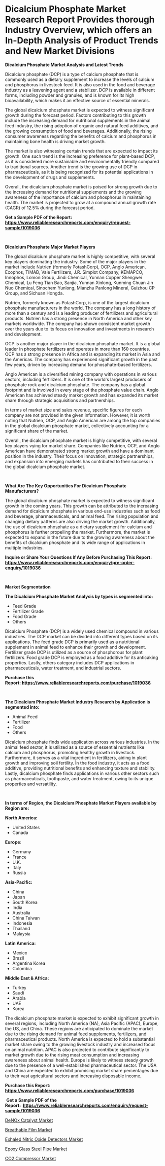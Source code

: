 <p><h1>Dicalcium Phosphate Market Research Report Provides thorough Industry Overview, which offers an In-Depth Analysis of Product Trends and New Market Divisions</h1></p><p><strong>Dicalcium Phosphate Market Analysis and Latest Trends</strong></p>
<p><p>Dicalcium phosphate (DCP) is a type of calcium phosphate that is commonly used as a dietary supplement to increase the levels of calcium and phosphorus in livestock feed. It is also used in the food and beverage industry as a leavening agent and a stabilizer. DCP is available in different forms, including powder and granules, and is known for its high bioavailability, which makes it an effective source of essential minerals.</p><p>The global dicalcium phosphate market is expected to witness significant growth during the forecast period. Factors contributing to this growth include the increasing demand for nutritional supplements in the animal feed industry, the rising adoption of organic and natural feed additives, and the growing consumption of food and beverages. Additionally, the rising consumer awareness regarding the benefits of calcium and phosphorus in maintaining bone health is driving market growth.</p><p>The market is also witnessing certain trends that are expected to impact its growth. One such trend is the increasing preference for plant-based DCP, as it is considered more sustainable and environmentally friendly compared to traditional sources. Another trend is the growing use of DCP in pharmaceuticals, as it is being recognized for its potential applications in the development of drugs and supplements.</p><p>Overall, the dicalcium phosphate market is poised for strong growth due to the increasing demand for nutritional supplements and the growing awareness of the importance of calcium and phosphorus in maintaining health. The market is projected to grow at a compound annual growth rate (CAGR) of 12.5% during the forecast period.</p></p>
<p><strong>Get a Sample PDF of the Report:&nbsp; <a href="https://www.reliableresearchreports.com/enquiry/request-sample/1019036">https://www.reliableresearchreports.com/enquiry/request-sample/1019036</a></strong></p>
<p>&nbsp;</p>
<p><strong>Dicalcium Phosphate Major Market Players</strong></p>
<p><p>The global dicalcium phosphate market is highly competitive, with several key players dominating the industry. Some of the major players in the market include Nutrien (formerly PotashCorp), OCP, Anglo American, Ecophos, TIMAB, Vale Fertilizers, J.R. Simplot Company, KEMAPCO, Innophos, Lomon Group, Jindi Chemical, Yunnan Copper Shengwei Chemical, Lu Feng Tian Bao, Sanjia, Yunnan Xinlong, Kunming Chuan Jin Nuo Chemical, Sinochem Yunlong, Mianzhu Panlong Mineral, Guizhou CP Group, and Sichuan Hongda.</p><p>Nutrien, formerly known as PotashCorp, is one of the largest dicalcium phosphate manufacturers in the world. The company has a long history of more than a century and is a leading producer of fertilizers and agricultural products. Nutrien has a strong presence in North America and other key markets worldwide. The company has shown consistent market growth over the years due to its focus on innovation and investments in research and development.</p><p>OCP is another major player in the dicalcium phosphate market. It is a global leader in phosphate fertilizers and operates in more than 160 countries. OCP has a strong presence in Africa and is expanding its market in Asia and the Americas. The company has experienced significant growth in the past few years, driven by increasing demand for phosphate-based fertilizers.</p><p>Anglo American is a diversified mining company with operations in various sectors, including fertilizers. It is one of the world's largest producers of phosphate rock and dicalcium phosphate. The company has a global footprint and is involved in every stage of the phosphate value chain. Anglo American has achieved steady market growth and has expanded its market share through strategic acquisitions and partnerships.</p><p>In terms of market size and sales revenue, specific figures for each company are not provided in the given information. However, it is worth noting that Nutrien, OCP, and Anglo American are among the top companies in the global dicalcium phosphate market, collectively accounting for a significant share of the market.</p><p>Overall, the dicalcium phosphate market is highly competitive, with several key players vying for market share. Companies like Nutrien, OCP, and Anglo American have demonstrated strong market growth and have a dominant position in the industry. Their focus on innovation, strategic partnerships, and expansion into emerging markets has contributed to their success in the global dicalcium phosphate market.</p></p>
<p>&nbsp;</p>
<p><strong>What Are The Key Opportunities For Dicalcium Phosphate Manufacturers?</strong></p>
<p><p>The global dicalcium phosphate market is expected to witness significant growth in the coming years. This growth can be attributed to the increasing demand for dicalcium phosphate in various end-use industries such as food and beverage, pharmaceuticals, and animal feed. The rising population and changing dietary patterns are also driving the market growth. Additionally, the use of dicalcium phosphate as a dietary supplement for calcium and phosphorus is further propelling the market. Furthermore, the market is expected to expand in the future due to the growing awareness about the benefits of dicalcium phosphate and its wide range of applications in multiple industries.</p></p>
<p><strong>Inquire or Share Your Questions If Any Before Purchasing This Report: <a href="https://www.reliableresearchreports.com/enquiry/pre-order-enquiry/1019036">https://www.reliableresearchreports.com/enquiry/pre-order-enquiry/1019036</a></strong></p>
<p>&nbsp;</p>
<p><strong>Market Segmentation</strong></p>
<p><strong>The Dicalcium Phosphate Market Analysis by types is segmented into:</strong></p>
<p><ul><li>Feed Grade</li><li>Fertilizer Grade</li><li>Food Grade</li><li>Others</li></ul></p>
<p><p>Dicalcium Phosphate (DCP) is a widely used chemical compound in various industries. The DCP market can be divided into different types based on its applications. The feed grade DCP is primarily used as a nutritional supplement in animal feed to enhance their growth and development. Fertilizer grade DCP is utilized as a source of phosphorous for plant fertilizers. Food grade DCP is employed as a food additive for its anticaking properties. Lastly, others category includes DCP applications in pharmaceuticals, water treatment, and industrial sectors.</p></p>
<p><strong>Purchase this Report:&nbsp;<a href="https://www.reliableresearchreports.com/purchase/1019036">https://www.reliableresearchreports.com/purchase/1019036</a></strong></p>
<p>&nbsp;</p>
<p><strong>The Dicalcium Phosphate Market Industry Research by Application is segmented into:</strong></p>
<p><ul><li>Animal Feed</li><li>Fertilizer</li><li>Food</li><li>Others</li></ul></p>
<p><p>Dicalcium phosphate finds wide application across various industries. In the animal feed sector, it is utilized as a source of essential nutrients like calcium and phosphorus, promoting healthy growth in livestock. Furthermore, it serves as a vital ingredient in fertilizers, aiding in plant growth and improving soil fertility. In the food industry, it acts as a food additive, providing nutritional benefits and enhancing texture and stability. Lastly, dicalcium phosphate finds applications in various other sectors such as pharmaceuticals, toothpaste, and water treatment, owing to its unique properties and versatility.</p></p>
<p>&nbsp;</p>
<p><strong>In terms of Region, the Dicalcium Phosphate Market Players available by Region are:</strong></p>
<p>
    <p> <strong> North America: </strong>
        <ul>
            <li>United States</li>
            <li>Canada</li>
        </ul>
        </p> 
    <p> <strong> Europe: </strong>
        <ul>
            <li>Germany</li>
            <li>France</li>
            <li>U.K.</li>
            <li>Italy</li>
            <li>Russia</li>
        </ul>
        </p> 
    <p> <strong> Asia-Pacific: </strong>
        <ul>
            <li>China</li>
            <li>Japan</li>
            <li>South Korea</li>
            <li>India</li>
            <li>Australia</li>
            <li>China Taiwan</li>
            <li>Indonesia</li>
            <li>Thailand</li>
            <li>Malaysia</li>
        </ul>
        </p> 
    <p> <strong> Latin America: </strong>
        <ul>
            <li>Mexico</li>
            <li>Brazil</li>
            <li>Argentina Korea</li>
            <li>Colombia</li>
        </ul>
        </p> 
    <p> <strong> Middle East & Africa: </strong>
        <ul>
            <li>Turkey</li>
            <li>Saudi</li>
            <li>Arabia</li>
            <li>UAE</li>
            <li>Korea</li>
        </ul>
    </p>
    </p>
<p><p>The dicalcium phosphate market is expected to exhibit significant growth in several regions, including North America (NA), Asia Pacific (APAC), Europe, the US, and China. These regions are anticipated to dominate the market due to the rising demand for animal feed supplements, fertilizers, and pharmaceutical products. North America is expected to hold a substantial market share owing to the growing livestock industry and increased focus on animal nutrition. APAC is also projected to contribute significantly to market growth due to the rising meat consumption and increasing awareness about animal health. Europe is likely to witness steady growth due to the presence of a well-established pharmaceutical sector. The USA and China are expected to exhibit promising market share percentages due to their vast agricultural sectors and increasing disposable income.</p></p>
<p><strong>Purchase this Report: <a href="https://www.reliableresearchreports.com/purchase/1019036">https://www.reliableresearchreports.com/purchase/1019036</a></strong></p>
<p>&nbsp;<strong>Get a Sample PDF of the Report:&nbsp;&nbsp;<a href="https://www.reliableresearchreports.com/enquiry/request-sample/1019036">https://www.reliableresearchreports.com/enquiry/request-sample/1019036</a></strong></p>
<p><strong></strong></p>
<p><p><a href="https://github.com/grishafomin4852/Market-Research-Report-List-1/blob/main/denox-catalyst-market.md">DeNOx Catalyst Market</a></p><p><a href="https://github.com/ruslanpoljakovrd177/Market-Research-Report-List-1/blob/main/breathable-film-market.md">Breathable Film Market</a></p><p><a href="https://www.linkedin.com/pulse/exhaled-nitric-oxide-detectors-market-size-share-global-nqvre/">Exhaled Nitric Oxide Detectors Market</a></p><p><a href="https://www.linkedin.com/pulse/epoxy-glass-steel-pipe-market-research-report-provides-0looe/">Epoxy Glass Steel Pipe Market</a></p><p><a href="https://medium.com/@karinaokon2662/co2-compressor-market-insights-into-market-cagr-market-trends-and-growth-strategies-214b76784972">CO2 Compressor Market</a></p></p>